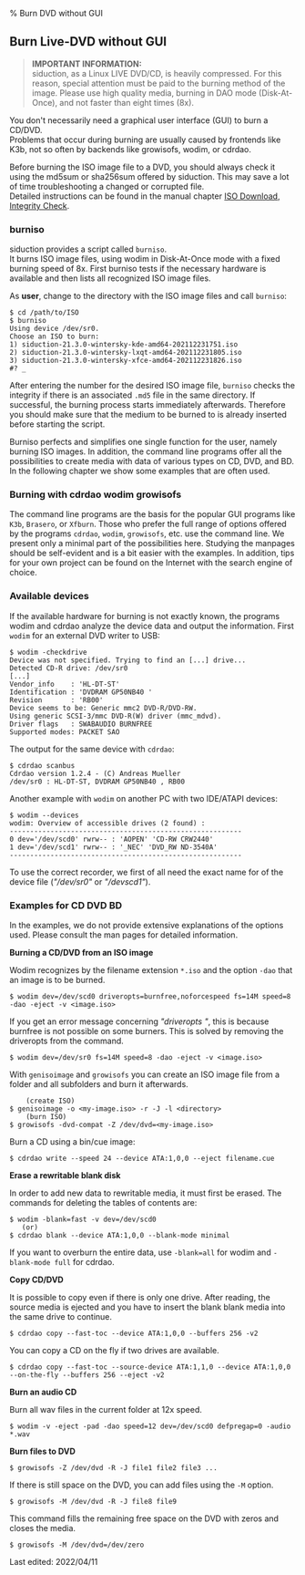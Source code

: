 % Burn DVD without GUI

## Burn Live-DVD without GUI

> **IMPORTANT INFORMATION:**  
> siduction, as a Linux LIVE DVD/CD, is heavily compressed. For this reason, special attention must be paid to the burning method of the image. Please use high quality media, burning in DAO mode (Disk-At-Once), and not faster than eight times (8x).

You don't necessarily need a graphical user interface (GUI) to burn a CD/DVD.  
Problems that occur during burning are usually caused by frontends like K3b, not so often by backends like growisofs, wodim, or cdrdao.

Before burning the ISO image file to a DVD, you should always check it using the md5sum or sha256sum offered by siduction. This may save a lot of time troubleshooting a changed or corrupted file.  
Detailed instructions can be found in the manual chapter [ISO Download, Integrity Check](0206-iso-dl_en.md#integrity-check).

### burniso

siduction provides a script called `burniso`.  
It burns ISO image files, using wodim in Disk-At-Once mode with a fixed burning speed of 8x. First burniso tests if the necessary hardware is available and then lists all recognized ISO image files. 

As **user**, change to the directory with the ISO image files and call `burniso`:

~~~
$ cd /path/to/ISO
$ burniso
Using device /dev/sr0.
Choose an ISO to burn: 
1) siduction-21.3.0-wintersky-kde-amd64-202112231751.iso
2) siduction-21.3.0-wintersky-lxqt-amd64-202112231805.iso
3) siduction-21.3.0-wintersky-xfce-amd64-202112231826.iso
#? _
~~~

After entering the number for the desired ISO image file, `burniso` checks the integrity if there is an associated `.md5` file in the same directory. If successful, the burning process starts immediately afterwards. Therefore you should make sure that the medium to be burned to is already inserted before starting the script.

Burniso perfects and simplifies one single function for the user, namely burning ISO images. In addition, the command line programs offer all the possibilities to create media with data of various types on CD, DVD, and BD. In the following chapter we show some examples that are often used.

### Burning with cdrdao wodim growisofs

The command line programs are the basis for the popular GUI programs like `K3b`, `Brasero`, or `Xfburn`. Those who prefer the full range of options offered by the programs `cdrdao`, `wodim`, `growisofs`, etc. use the command line. We present only a minimal part of the possibilities here. Studying the manpages should be self-evident and is a bit easier with the examples. In addition, tips for your own project can be found on the Internet with the search engine of choice.

### Available devices

If the available hardware for burning is not exactly known, the programs wodim and cdrdao analyze the device data and output the information. First `wodim` for an external DVD writer to USB:

~~~
$ wodim -checkdrive
Device was not specified. Trying to find an [...] drive...
Detected CD-R drive: /dev/sr0
[...]
Vendor_info    : 'HL-DT-ST'
Identification : 'DVDRAM GP50NB40 '
Revision       : 'RB00'
Device seems to be: Generic mmc2 DVD-R/DVD-RW.
Using generic SCSI-3/mmc DVD-R(W) driver (mmc_mdvd).
Driver flags   : SWABAUDIO BURNFREE 
Supported modes: PACKET SAO
~~~

The output for the same device with `cdrdao`:

~~~
$ cdrdao scanbus
Cdrdao version 1.2.4 - (C) Andreas Mueller
/dev/sr0 : HL-DT-ST, DVDRAM GP50NB40 , RB00
~~~

Another example with `wodim` on another PC with two IDE/ATAPI devices:

~~~
$ wodim --devices
wodim: Overview of accessible drives (2 found) :
---------------------------------------------------------
0 dev='/dev/scd0' rwrw-- : 'AOPEN' 'CD-RW CRW2440'
1 dev='/dev/scd1' rwrw-- : '_NEC' 'DVD_RW ND-3540A'
---------------------------------------------------------
~~~

To use the correct recorder, we first of all need the exact name for of the device file (*"/dev/sr0"* or *"/devscd1"*).

### Examples for CD DVD BD

In the examples, we do not provide extensive explanations of the options used. Please consult the man pages for detailed information.

**Burning a CD/DVD from an ISO image**

Wodim recognizes by the filename extension `*.iso` and the option `-dao` that an image is to be burned.

~~~
$ wodim dev=/dev/scd0 driveropts=burnfree,noforcespeed fs=14M speed=8 -dao -eject -v <image.iso>
~~~

If you get an error message concerning *"driveropts "*, this is because burnfree is not possible on some burners. This is solved by removing the driveropts from the command.

~~~
$ wodim dev=/dev/sr0 fs=14M speed=8 -dao -eject -v <image.iso>
~~~

With `genisoimage` and `growisofs` you can create an ISO image file from a folder and all subfolders and burn it afterwards.

~~~
    (create ISO)
$ genisoimage -o <my-image.iso> -r -J -l <directory>
    (burn ISO)
$ growisofs -dvd-compat -Z /dev/dvd=<my-image.iso>
~~~

Burn a CD using a bin/cue image:

~~~
$ cdrdao write --speed 24 --device ATA:1,0,0 --eject filename.cue
~~~

**Erase a rewritable blank disk**

In order to add new data to rewritable media, it must first be erased. The commands for deleting the tables of contents are:

~~~
$ wodim -blank=fast -v dev=/dev/scd0
   (or)
$ cdrdao blank --device ATA:1,0,0 --blank-mode minimal
~~~

If you want to overburn the entire data, use `-blank=all` for wodim and `-blank-mode full` for cdrdao.


**Copy CD/DVD**

It is possible to copy even if there is only one drive. After reading, the source media is ejected and you have to insert the blank blank media into the same drive to continue.

~~~
$ cdrdao copy --fast-toc --device ATA:1,0,0 --buffers 256 -v2
~~~

You can copy a CD on the fly if two drives are available.

~~~
$ cdrdao copy --fast-toc --source-device ATA:1,1,0 --device ATA:1,0,0 --on-the-fly --buffers 256 --eject -v2
~~~

**Burn an audio CD**

Burn all wav files in the current folder at 12x speed.

~~~
$ wodim -v -eject -pad -dao speed=12 dev=/dev/scd0 defpregap=0 -audio *.wav
~~~

**Burn files to DVD**

~~~
$ growisofs -Z /dev/dvd -R -J file1 file2 file3 ...
~~~

If there is still space on the DVD, you can add files using the `-M` option.

~~~
$ growisofs -M /dev/dvd -R -J file8 file9
~~~

This command fills the remaining free space on the DVD with zeros and closes the media.

~~~
$ growisofs -M /dev/dvd=/dev/zero
~~~~

<div id="rev">Last edited: 2022/04/11</div>

